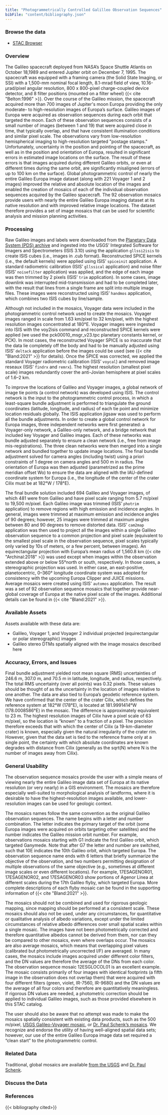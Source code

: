 ```yaml
---
title: "Photogrammetrically Controlled Galilleo Observation Sequences"
bibFile: "content/bibliography.json"
---
```


### Browse the data
- [STAC Browser](https://stac.astrogeology.usgs.gov/browser-dev/#/api/collections/galileo_usgs_photogrammetrically_controlled_mosaics)

### Overview
The Galileo spacecraft deployed from NASA’s Space Shuttle Atlantis on October 18,1989 and entered Jupiter orbit on December 7, 1995. The spacecraft was equipped with a framing camera (the Solid State Imaging, or SSI) with a 1,500-mm nominal focal length, 8.1-mrad field of view, 10.16-µrad/pixel angular resolution, 800 x 800-pixel charge-coupled device detector, and 8 filter positions (mounted on a filter wheel) {{< cite "Belton:1996" >}}. Over the course of the Galileo mission, the spacecraft acquired more than 700 images of Jupiter's moon Europa providing the only moderate- to high-resolution images of Europa’s surface. Galileo images of Europa were acquired as observation sequences during each orbit that targeted the moon. Each of these observation sequences consists of a small number of images (between 1 and 19) that were acquired close in time, that typically overlap, and that have consistent illumination conditions and similar pixel scale. The observations vary from low-resolution hemispherical imaging to high-resolution targeted "postage stamps." Unfortunately, uncertainty in the position and pointing of the spacecraft, as well as in the position and orientation of Europa, resulted in significant errors in estimated image locations on the surface. The result of these errors is that images acquired during different Galileo orbits, or even at different times during the same orbit, are significantly misaligned (errors of up to 100 km on the surface). Global photogrammetric control of nearly the entire Galileo Europa image dataset (along with 221 Voyager 1 and 2 images) improved the relative and absolute location of the images and enabled the creation of mosaics of each of the individual observation sequences acquired by the Galileo spacecraft. The 92 observation mosaics provide users with nearly the entire Galileo Europa imaging dataset at its native resolution and with improved relative image locations. The dataset therefore provides a set of image mosaics that can be used for scientific analysis and mission planning activities.

### Processing
Raw Galileo images and labels were downloaded from the [Planetary Data System (PDS) archive](https://pds-imaging.jpl.nasa.gov/volumes/galileo.html) and ingested into the USGS’ Integrated Software for Imagers and Spectrometers (ISIS 3.10) using the application `gllssi2isis` to create ISIS cubes (i.e., images in .cub format). Reconstructed SPICE kernels (i.e., the default kernels) were applied using ISIS’ `spiceinit` application. A standard radiometric calibration (ISIS’ `gllssical` application) and noise filter (ISIS’ `noisefilter` application) was applied, and the edge of each image was then trimmed by 2 pixels (ISIS’ `trim` application). In some cases, image downlink was interrupted mid-transmission and had to be completed later, with the result that lines from a single frame are split into multiple image files. These images were reconstructed using ISIS’ `handmos` application, which combines two ISIS cubes by line/sample.

Although not included in the mosaics, Voyager data were included in the photogrammetric control network used to create the mosaics. Voyager images ranged in scale from 1.63 km/pixel to 32 km/pixel, with the highest resolution images concentrated at 180&deg;E. Voyager images were ingested into ISIS with the voy2isis command and reconstructed SPICE kernels were applied (we used the pck00010_msgr_v23.tpc planetary constants kernel, or PCK). In most cases, the reconstructed Voyager SPICE is so inaccurate that the data lie completely off the body and had to be manually adjusted using ISIS’ `deltack` application before the images could be used (see {{< cite "Bland:2021" >}} for details). Once the SPICE was corrected, we applied the standard Voyager radiometric calibration (ISIS’ `voycal`) and removed image reseaux (ISIS’ `findrx` and `remrx`). The highest resolution (smallest pixel scale) images redundantly cover the anti-Jovian hemisphere at pixel scales of 1.6–2 km. 

To improve the locations of Galileo and Voyager images, a global network of image tie points (a control network) was developed using ISIS. The control network is the input to the photogrammetric control process, in which a least-square bundle adjustment is performed to triangulate the ground coordinates (latitude, longitude, and radius) of each tie point and minimize location residuals globally. The ISIS application jigsaw was used to perform all the bundle adjustments. In order to create a global control network for Europa images, three independent networks were first generated: a Voyager-only network, a Galileo-only network, and a bridge network that included key Voyager and Galileo images. Each of these networks was bundle adjusted separately to ensure a clean network (i.e., free from image mis-registrations). The three clean networks were then merged into a single network and bundled together to update image locations. The final bundle adjustment solved for camera angles (including twist) using a priori constraints of 1 degree on camera angles and 500 m in radius. The orientation of Europa was then adjusted (parametrized as the prime meridian offset Wo) to ensure the data are aligned with the IAU-defined coordinate system for Europa (i.e., the longitude of the center of the crater Cilix must be at 182&deg;W / 178&deg;E).
 
The final bundle solution included 694 Galileo and Voyager images, of which 481 were from Galileo and have pixel scale ranging from 5.7 m/pixel to 19,500 m/pixel. Each Galileo image was trimmed (ISIS’ `photrim` application) to remove regions with high emission and incidence angles. In general, images were trimmed at maximum emission and incidence angles of 90 degrees; however, 25 images were trimmed at maximum angles between 80 and 90 degrees to remove distorted data. ISIS’ `cam2map` application was then used to project all the images within a single Galileo observation sequence to a common projection and pixel scale (equivalent to the smallest pixel scale in the observation sequence, pixel scales typically only varied by 10s of meters, or a few percent, between images). An equirectangular projection with Europa’s mean radius of 1,560.8 km {{< cite "Archinal:2018" >}} was used except when images within the observation extended above or below 55&deg;north or south, respectively. In those cases, a stereographic projection was used. In either case, an east-positive, planetocentric, 0–360&deg; longitude coordinate system was adopted for consistency with the upcoming Europa Clipper and JUICE missions. Average mosaics were created using ISIS' `automos` application. The result was a set of 92 observation sequence mosaics that together provide near-global coverage of Europa at the native pixel scale of the images. Additional details can be found in {{< cite "Bland:2021" >}}.

### Available Assets
Assets available with these data are:
- Galileo, Voyager 1, and Voyager 2 individual projected (equirectangular or polar stereographic) images
- Galileo stereo DTMs spatially aligned with the image mosaics described here
  
### Accuracy, Errors, and Issues
Final bundle adjustment yielded root mean square (RMS) uncertainties of 246.6 m, 307.0 m, and 70.5 m in latitude, longitude, and radius, respectively. The total RMS uncertainty (over all points) was 0.32 pixels. These values should be thought of as the uncertainty in the location of images relative to one another. The data are also tied to Europa’s geodetic reference system. We have confirmed that the center of the crater Cilix, which defines the reference system at 182&deg;W (178&deg;E), is located at 181.9991414&deg;W (178.0008586&deg;E) in the mosaic. The difference is approximately equivalent to 23 m. The highest resolution images of Cilix have a pixel scale of 63 m/pixel, so the location is “known” to a fraction of a pixel. The precision therefore exceeds that with which the center of Cilix (a 19-km-diameter crater) is known, especially given the natural irregularity of the crater rim. However, given that the data set is tied to the reference frame only at a single point, the certainty with which absolute coordinates are known degrades with distance from Cilix (generally as the sqrt(N) where N is the number of images away from Cilix).

### General Usability
The observation sequence mosaics provide the user with a simple means of viewing nearly the entire Galileo image data set of Europa at its native resolution (or very nearly) in a GIS environment. The mosaics are therefore especially well-suited to morphological analysis of landforms, where it is desirable to have the highest-resolution images available, and lower-resolution images can be used for geologic context. 

The mosaics names follow the same convention as the original Galileo observation sequences. The name begins with a letter and number combination. The letter indicates the primary target of the orbit (some Europa images were acquired on orbits targeting other satellites) and the number indicates the Galileo mission orbit number. For example, observations mosaics starting with G1 indicate the first Galileo orbit, which targeted Ganymede. Note that after G7 the letter and number are switched, such that 10E indicates the 10th Galileo orbit, which targeted Europa. The observation sequence name ends with 6 letters that briefly summarize the objective of the observation, and two numbers permitting designation of multiple observations of the same objective (e.g., sometimes at different image scales or even different locations). For example, 17ESAGENOR01, 17ESAGENOR02, and 17ESAGENOR03 show portions of Agenor Linea at different scales during the 17th Galileo flyby, which targeted Europa. More complete descriptions of each flyby mosaic can be found in the supporting information of {{< cite "Bland:2021" >}}. 

The mosaics should not be combined and used for rigorous geologic mapping, since mapping should be performed at a consistent scale. These mosaics should also not be used, under any circumstances, for quantitative or qualitative analysis of albedo variations, except under the limited circumstances of relative albedo differences over small spatial scales within a single mosaic. The images have not been photometrically corrected and therefore quantitative albedos cannot be derived from them, nor can they be compared to other mosaics, even where overlaps occur. The mosaics are also average mosaics, which means that overlapping pixel values (calibrated but photometrically uncorrected I/F) are averaged. In many cases, the mosaics include images acquired under different color filters, and the DN values are therefore the average of the DNs from each color. The observation sequence mosaic 12ESGLOCOL01 is an excellent example. The mosaic consists primarily of four images with identical footprints (a fifth image in the observation does not overlap them) that were acquired with four different filters (green, violet, IR-7560, IR-9680) and the DN values are the average of all four colors and therefore are quantitatively meaningless. If rigorous DN values are needed, a photometric correction should be applied to individual Galileo images, such as those provided elsewhere in this STAC catalog.

The user should also be aware that no attempt was made to make the mosaics spatially consistent with existing data products, such as the 500 m/pixel, [USGS Galileo-Voyager mosaic](https://astrogeology.usgs.gov/search/map/Europa/Voyager-Galileo/Europa_Voyager_GalileoSSI_global_mosaic_500m), or [Dr. Paul Schenk’s mosaics](https://repository.hou.usra.edu/handle/20.500.11753/1412). We recognize and endorse the utility of having well-aligned spatial data sets; however, our use of the entire Galileo Europa image data set required a “clean start” to the photogrammetric control.

### Related Data
Traditional, global mosaics are available [from the USGS](https://astrogeology.usgs.gov/search/map/Europa/Voyager-Galileo/Europa_Voyager_GalileoSSI_global_mosaic_500m) and [Dr. Paul Schenk](https://repository.hou.usra.edu/handle/20.500.11753/1412). 

### Discuss the Data
<meta property="og:title">
<script src="https://giscus.app/client.js"
        data-repo="DOI-USGS/planetary-ard"
        data-repo-id="R_kgDOJXSw8g"
        data-category="General"
        data-category-id="DIC_kwDOJXSw8s4CVzn1"
        data-mapping="og:title"
        data-strict="0"
        data-reactions-enabled="1"
        data-emit-metadata="0"
        data-input-position="bottom"
        data-theme="light"
        data-lang="en"
        data-loading="lazy"
        crossorigin="anonymous"
        async>
</script>

### References
{{< bibliography cited>}}
